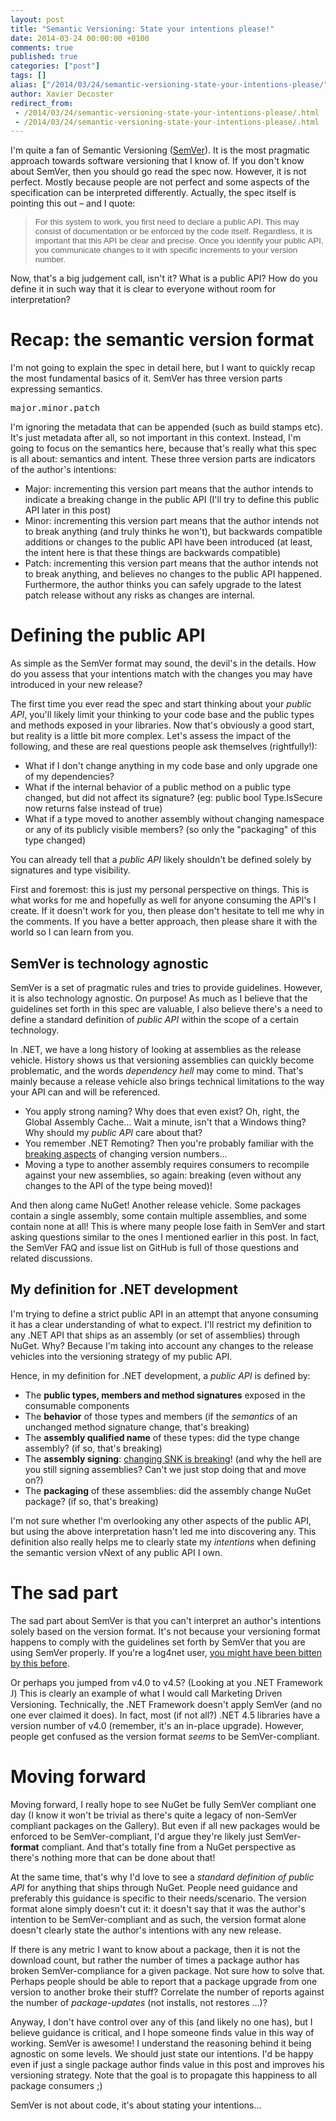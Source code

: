 ```yaml
---
layout: post
title: "Semantic Versioning: State your intentions please!"
date: 2014-03-24 00:00:00 +0100
comments: true
published: true
categories: ["post"]
tags: []
alias: ["/2014/03/24/semantic-versioning-state-your-intentions-please/"]
author: Xavier Decoster
redirect_from:
 - /2014/03/24/semantic-versioning-state-your-intentions-please/.html
 - /2014/03/24/semantic-versioning-state-your-intentions-please/.html
---
```

<p><p>I'm quite a fan of Semantic Versioning (<a href="http://www.semver.org">SemVer</a>). It is the most pragmatic approach towards software versioning that I know of. If you don't know about SemVer, then you should go read the spec now. However, it is not perfect. Mostly because people are not perfect and some aspects of the specification can be interpreted differently. Actually, the spec itself is pointing this out – and I quote:
</p>
<blockquote><p><span style="font-family:Arial; font-size:10pt">For this system to work, you first need to declare a public API. This may consist of documentation or be enforced by the code itself. Regardless, it is important that this API be clear and precise. Once you identify your public API, you communicate changes to it with specific increments to your version number.
</span></p>
</blockquote>
<p>Now, that's a big judgement call, isn't it? What is a public API? How do you define it in such way that it is clear to everyone without room for interpretation?
</p><h1>Recap: the semantic version format
</h1><p>I'm not going to explain the spec in detail here, but I want to quickly recap the most fundamental basics of it. SemVer has three version parts expressing semantics.
</p><p><pre>major.minor.patch</pre>
</p><p>I'm ignoring the metadata that can be appended (such as build stamps etc). It's just metadata after all, so not important in this context. Instead, I'm going to focus on the semantics here, because that's really what this spec is all about: semantics and intent. These three version parts are indicators of the author's intentions:
</p><ul><li>Major: incrementing this version part means that the author intends to indicate a breaking change in the public API (I'll try to define this public API later in this post)
</li><li>Minor: incrementing this version part means that the author intends not to break anything (and truly thinks he won't), but backwards compatible additions or changes to the public API have been introduced (at least, the intent here is that these things are backwards compatible)
</li><li>Patch: incrementing this version part means that the author intends not to break anything, and believes no changes to the public API happened. Furthermore, the author thinks you can safely upgrade to the latest patch release without any risks as changes are internal.
</li></ul><h1>Defining the public API
</h1><p>As simple as the SemVer format may sound, the devil's in the details. How do you assess that your intentions match with the changes you may have introduced in your new release?
</p><p>The first time you ever read the spec and start thinking about your <em>public API</em>, you'll likely limit your thinking to your code base and the public types and methods exposed in your libraries. Now that's obviously a good start, but reality is a little bit more complex. Let's assess the impact of the following, and these are real questions people ask themselves (rightfully!):
</p><ul><li>What if I don't change anything in my code base and only upgrade one of my dependencies?
</li><li>What if the internal behavior of a public method on a public type changed, but did not affect its signature? (eg: public bool Type.IsSecure now returns false instead of true)
</li><li>What if a type moved to another assembly without changing namespace or any of its publicly visible members? (so only the "packaging" of this type changed)
</li></ul><p>You can already tell that a <em>public API</em> likely shouldn't be defined solely by signatures and type visibility.
</p><p>First and foremost: this is just my personal perspective on things. This is what works for me and hopefully as well for anyone consuming the API's I create. If it doesn't work for you, then please don't hesitate to tell me why in the comments. If you have a better approach, then please share it with the world so I can learn from you.
</p><h2>SemVer is technology agnostic
</h2><p>SemVer is a set of pragmatic rules and tries to provide guidelines. However, it is also technology agnostic. On purpose! As much as I believe that the guidelines set forth in this spec are valuable, I also believe there's a need to define a standard definition of <em>public API</em> within the scope of a certain technology.
</p><p>In .NET, we have a long history of looking at assemblies as the release vehicle. History shows us that versioning assemblies can quickly become problematic, and the words <em>dependency hell</em> may come to mind. That's mainly because a release vehicle also brings technical limitations to the way your API can and will be referenced.
</p><ul><li>You apply strong naming? Why does that even exist? Oh, right, the Global Assembly Cache… Wait a minute, isn't that a Windows thing? Why should my <em>public API</em> care about that?
</li><li>You remember .NET Remoting? Then you're probably familiar with the <a href="http://msdn.microsoft.com/en-us/library/aa302331.aspx">breaking aspects</a> of changing version numbers...
</li><li>Moving a type to another assembly requires consumers to recompile against your new assemblies, so again: breaking (even without any changes to the API of the type being moved)!
</li></ul><p>And then along came NuGet! Another release vehicle. Some packages contain a single assembly, some contain multiple assemblies, and some contain none at all! This is where many people lose faith in SemVer and start asking questions similar to the ones I mentioned earlier in this post. In fact, the SemVer FAQ and issue list on GitHub is full of those questions and related discussions.
</p><h2>My definition for .NET development
</h2><p>I'm trying to define a strict public API in an attempt that anyone consuming it has a clear understanding of what to expect. I'll restrict my definition to any .NET API that ships as an assembly (or set of assemblies) through NuGet. Why? Because I'm taking into account any changes to the release vehicles into the versioning strategy of my public API.
</p><p>Hence, in my definition for .NET development, a <em>public API</em> is defined by:
</p><ul><li>The <strong>public types, members and method signatures</strong> exposed in the consumable components
</li><li>The <strong>behavior</strong> of those types and members (if the <em>semantics</em> of an unchanged method signature change, that's breaking)
</li><li>The <strong>assembly qualified name</strong> of these types: did the type change assembly? (if so, that's breaking)
</li><li>The <strong>assembly signing</strong>: <a href="http://haacked.com/archive/2012/02/16/changing-a-strong-name-is-a-major-breaking-change.aspx/">changing SNK is breaking</a>! (and why the hell are you still signing assemblies? Can't we just stop doing that and move on?)
</li><li>The <strong>packaging</strong> of these assemblies: did the assembly change NuGet package? (if so, that's breaking)
</li></ul><p>I'm not sure whether I'm overlooking any other aspects of the public API, but using the above interpretation hasn't led me into discovering any. This definition also really helps me to clearly state my <em>intentions</em> when defining the semantic version vNext of any public API I own.
</p><h1>The sad part
</h1><p>The sad part about SemVer is that you can't interpret an author's intentions solely based on the version format. It's not because your versioning format happens to comply with the guidelines set forth by SemVer that you are using SemVer properly. If you're a log4net user, <a href="http://www.wiktorzychla.com/2012/03/pathetic-breaking-change-between.html">you might have been bitten by this before</a>.
</p><p>Or perhaps you jumped from v4.0 to v4.5? (Looking at you .NET Framework <span style="font-family:Wingdings">J</span>) This is clearly an example of what I would call Marketing Driven Versioning. Technically, the .NET Framework doesn't apply SemVer (and no one ever claimed it does). In fact, most (if not all?) .NET 4.5 libraries have a version number of v4.0 (remember, it's an in-place upgrade). However, people get confused as the version format <em>seems</em> to be SemVer-compliant.
</p><h1>Moving forward
</h1><p>Moving forward, I really hope to see NuGet be fully SemVer compliant one day (I know it won't be trivial as there's quite a legacy of non-SemVer compliant packages on the Gallery). But even if all new packages would be enforced to be SemVer-compliant, I'd argue they're likely just SemVer-<strong>format</strong> compliant. And that's totally fine from a NuGet perspective as there's nothing more that can be done about that!
</p><p>At the same time, that's why I'd love to see a <em>standard definition of public API</em> for anything that ships through NuGet. People need guidance and preferably this guidance is specific to their needs/scenario. The version format alone simply doesn't cut it: it doesn't say that it was the author's intention to be SemVer-compliant and as such, the version format alone doesn't clearly state the author's intentions with any new release.
</p><p>If there is any metric I want to know about a package, then it is not the download count, but rather the number of times a package author has broken SemVer-compliance for a given package. Not sure how to solve that. Perhaps people should be able to report that a package upgrade from one version to another broke their stuff? Correlate the number of reports against the number of <em>package-updates</em> (not installs, not restores …)?
</p><p>Anyway, I don't have control over any of this (and likely no one has), but I believe guidance is critical, and I hope someone finds value in this way of working. SemVer is awesome! I understand the reasoning behind it being agnostic on some levels. We should just state our intentions. I'd be happy even if just a single package author finds value in this post and improves his versioning strategy. Note that the goal is to propagate this happiness to all package consumers ;)</p></p>

<p>SemVer is not about code, it's about stating your intentions...</p>
